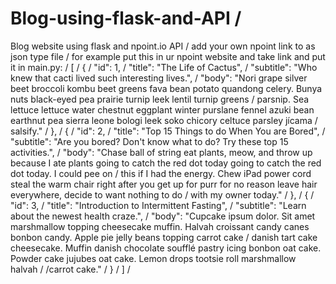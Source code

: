 # Blog-using-flask-and-API /
Blog website using flask and npoint.io API /
add your own npoint link to as json type file /
for example put this in ur npoint website and take link and put it in main.py: /
[ /
  { /
    "id": 1, /
    "title": "The Life of Cactus", /
    "subtitle": "Who knew that cacti lived such interesting lives.", /
    "body": "Nori grape silver beet broccoli kombu beet greens fava bean potato quandong celery. Bunya nuts black-eyed pea prairie turnip leek lentil turnip greens /  parsnip. Sea lettuce lettuce water chestnut eggplant winter purslane fennel azuki bean earthnut pea sierra leone bologi leek soko chicory celtuce parsley jícama / salsify." /
  }, /
  { /
    "id": 2, /
    "title": "Top 15 Things to do When You are Bored", /
    "subtitle": "Are you bored? Don't know what to do? Try these top 15 activities.", /
    "body": "Chase ball of string eat plants, meow, and throw up because I ate plants going to catch the red dot today going to catch the red dot today. I could pee on /   this if I had the energy. Chew iPad power cord steal the warm chair right after you get up for purr for no reason leave hair everywhere, decide to want nothing to do / with my owner today." /
  }, /
  { /
    "id": 3, /
    "title": "Introduction to Intermittent Fasting", /
    "subtitle": "Learn about the newest health craze.", /
    "body": "Cupcake ipsum dolor. Sit amet marshmallow topping cheesecake muffin. Halvah croissant candy canes bonbon candy. Apple pie jelly beans topping carrot cake / danish tart cake cheesecake. Muffin danish chocolate soufflé pastry icing bonbon oat cake. Powder cake jujubes oat cake. Lemon drops tootsie roll marshmallow halvah /  /carrot cake." /
  } /
] /
